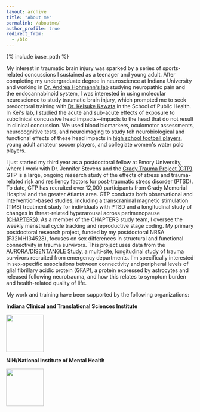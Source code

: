 ```yaml
---
layout: archive
title: "About me"
permalink: /aboutme/
author_profile: true
redirect_from:
  - /bio
---
```


{% include base_path %}

My interest in traumatic brain injury was sparked by a series of sports-related concussions I sustained as a teenager and young adult. After completing my undergraduate degree in neuroscience at Indiana University and working in [Dr. Andrea Hohmann's lab](https://www.hohmann-lab-indiana.com/) studying neuropathic pain and the endocannabinoid system, I was interested in using molecular neuroscience to study traumatic brain injury, which prompted me to seek predoctoral training with [Dr. Keisuke Kawata](https://publichealth.indiana.edu/research/faculty-directory/profile.html?user=kkawata&_gl=1*1iitz0k*_gcl_au*MjAxOTI0OTgwNi4xNzI0MTcwMTU2*_ga*NzgxNzUyLjE3MjI5ODE2ODk.*_ga_61CH0D2DQW*MTcyNDE3MDE1NS4yLjEuMTcyNDE3MDE2OS40Ni4wLjA.) in the School of Public Health. In Kei's lab, I studied the acute and sub-acute effects of exposure to subclinical concussive head impacts--impacts to the head that do not result in clinical concussion. We used blood biomarkers, oculomotor assessments, neurocognitive tests, and neuroimaging to study teh neurobiological and functional effects of these head impacts in [high school football players](https://education.indiana.edu/news/2019/jul-dec/2019-09-10-subconcussive-study.html?_gl=1*1ugqwjy*_gcl_au*MjAxOTI0OTgwNi4xNzI0MTcwMTU2*_ga*NzgxNzUyLjE3MjI5ODE2ODk.*_ga_61CH0D2DQW*MTcyNDE3NzAzNS4zLjAuMTcyNDE3NzAzNS42MC4wLjA.), young adult amateur soccer players, and collegiate women's water polo players.

I just started my third year as a postdoctoral fellow at Emory University, where I work with Dr. Jennifer Stevens and the [Grady Trauma Project (GTP)](https://www.gradytraumaproject.com/). GTP is a large, ongoing research study of the effects of stress and trauma-related risk and resiliency factors for post-traumatic stress disorder (PTSD). To date, GTP has recruited over 12,000 participants from Grady Memorial Hospital and the greater Atlanta area. GTP conducts both observational and intervention-based studies, including a transcraninal magnetic stimulation (TMS) treatment study for individuals with PTSD and a longitudinal study of changes in threat-related hyperarousal across perimenopause ([CHAPTERS](https://www.gradytraumaproject.com/chapters-study)). As a member of the CHAPTERS study team, I oversee the weekly menstrual cycle tracking and reproductive stage coding. My primary postdoctoral research project, funded by my postdoctoral NRSA (F32MH134528), focuses on sex differences in structural and functional connectivity in trauma survivors. This project uses data from the [AURORA/DISENTANGLE Study](https://www.med.unc.edu/itr/aurora-study/), a multi-site, longitudinal study of trauma survivors recruited from emergency departments. I'm specifically interested in sex-specific associations between connectivity and peripheral levels of glial fibrillary acidic protein (GFAP), a protein expressed by astrocytes and released following neurotrauma, and how this relates to symptom burden and health-related quality of life. 

My work and training have been supported by the following organizations:

**Indiana Clinical and Translational Sciences Institute**

<img src="https://github.com/meganhuibregtse/meganhuibregtse/github.io/blob/main/images/logo.jpg" width="100">

**NIH/National Institute of Mental Health**

<img src="https://github.com/meganhuibregtse/meganhuibregtse/github.io/blob/main/images/NIH-NIMH-logo-new.jpg" width="100">
